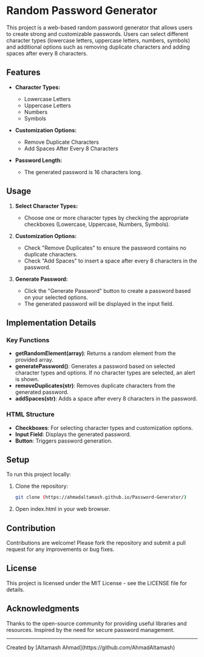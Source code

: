 # Random Password Generator

This project is a web-based random password generator that allows users to create strong and customizable passwords. Users can select different character types (lowercase letters, uppercase letters, numbers, symbols) and additional options such as removing duplicate characters and adding spaces after every 8 characters.

## Features

- **Character Types:**
  - Lowercase Letters
  - Uppercase Letters
  - Numbers
  - Symbols

- **Customization Options:**
  - Remove Duplicate Characters
  - Add Spaces After Every 8 Characters

- **Password Length:**
  - The generated password is 16 characters long.

## Usage

1. **Select Character Types:**
   - Choose one or more character types by checking the appropriate checkboxes (Lowercase, Uppercase, Numbers, Symbols).

2. **Customization Options:**
   - Check "Remove Duplicates" to ensure the password contains no duplicate characters.
   - Check "Add Spaces" to insert a space after every 8 characters in the password.

3. **Generate Password:**
   - Click the "Generate Password" button to create a password based on your selected options.
   - The generated password will be displayed in the input field.

## Implementation Details

### Key Functions

- **getRandomElement(array)**: Returns a random element from the provided array.
- **generatePassword()**: Generates a password based on selected character types and options. If no character types are selected, an alert is shown.
- **removeDuplicates(str)**: Removes duplicate characters from the generated password.
- **addSpaces(str)**: Adds a space after every 8 characters in the password.

### HTML Structure

- **Checkboxes**: For selecting character types and customization options.
- **Input Field**: Displays the generated password.
- **Button**: Triggers password generation.

## Setup

To run this project locally:

1. Clone the repository:
   ```bash
   git clone (https://ahmadaltamash.github.io/Password-Generator/)
2. Open index.html in your web browser.

## Contribution
Contributions are welcome! Please fork the repository and submit a pull request for any improvements or bug fixes.

## License
This project is licensed under the MIT License - see the LICENSE file for details.

## Acknowledgments
Thanks to the open-source community for providing useful libraries and resources.
Inspired by the need for secure password management.
<hr>
Created by [Altamash Ahmad](https://github.com/AhmadAltamash)
